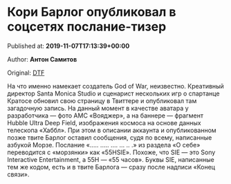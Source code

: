 
# Кори Барлог опубликовал в соцсетях послание-тизер

Published at: **2019-11-07T17:13:39+00:00**

Author: **Антон Самитов**

Original: [DTF](https://dtf.ru/gameindustry/80160-kori-barlog-opublikoval-v-socsetyah-poslanie-tizer)

На что именно намекает создатель God of War, неизвестно.
Креативный директор Santa Monica Studio и сценарист нескольких игр о спартанце Кратосе обновил свою страницу в Твиттере и опубликовал там загадочную запись.
На данный момент в качестве аватара у разработчика — фото АМС «Вояджер», а на баннере — фрагмент Hubble Ultra Deep Field, изображения космоса на основе данных телескопа «Хаббл».
При этом в описании аккаунта и опубликованном позже твите Барлог оставил сообщения, судя по всему, написанные азбукой Морзе.
Послание «..... ..... .... ... .. .» из раздела «О себе» переводится с «морзянки» как «55HSIE». Похоже, что SIE — это Sony Interactive Entertainment, а 55H — «55 часов».
Буквы SIE, написанные тем же кодом, есть и в твите Барлога — сразу после надписи «Конец связи».
